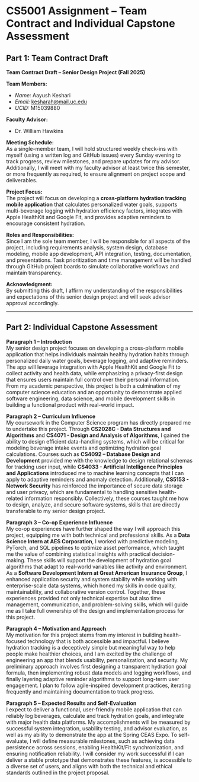 # CS5001 Assignment – Team Contract and Individual Capstone Assessment

## Part 1: Team Contract Draft

**Team Contract Draft – Senior Design Project (Fall 2025)**  

**Team Members:**  
- *Name:* Aayush Keshari  
- *Email:* kesharah@mail.uc.edu  
- *UCID:* M15039880  

**Faculty Advisor:**  
- Dr. William Hawkins  

**Meeting Schedule:**  
As a single-member team, I will hold structured weekly check-ins with myself (using a written log and GitHub issues) every Sunday evening to track progress, review milestones, and prepare updates for my advisor. Additionally, I will meet with my faculty advisor at least twice this semester, or more frequently as required, to ensure alignment on project scope and deliverables.  

**Project Focus:**  
The project will focus on developing a **cross-platform hydration tracking mobile application** that calculates personalized water goals, supports multi-beverage logging with hydration efficiency factors, integrates with Apple HealthKit and Google Fit, and provides adaptive reminders to encourage consistent hydration.  

**Roles and Responsibilities:**  
Since I am the sole team member, I will be responsible for all aspects of the project, including requirements analysis, system design, database modeling, mobile app development, API integration, testing, documentation, and presentations. Task prioritization and time management will be handled through GitHub project boards to simulate collaborative workflows and maintain transparency.  

**Acknowledgment:**  
By submitting this draft, I affirm my understanding of the responsibilities and expectations of this senior design project and will seek advisor approval accordingly.  

---

## Part 2: Individual Capstone Assessment

**Paragraph 1 – Introduction**  
My senior design project focuses on developing a cross-platform mobile application that helps individuals maintain healthy hydration habits through personalized daily water goals, beverage logging, and adaptive reminders. The app will leverage integration with Apple HealthKit and Google Fit to collect activity and health data, while emphasizing a privacy-first design that ensures users maintain full control over their personal information. From my academic perspective, this project is both a culmination of my computer science education and an opportunity to demonstrate applied software engineering, data science, and mobile development skills in building a functional product with real-world impact.  

**Paragraph 2 – Curriculum Influence**  
My coursework in the Computer Science program has directly prepared me to undertake this project. Through **CS2028C - Data Structures and Algorithms** and **CS4071 - Design and Analysis of Algorithms**, I gained the ability to design efficient data-handling systems, which will be critical for modeling beverage intake events and optimizing hydration goal calculations. Courses such as **CS4092 – Database Design and Development** provided me with the knowledge to design relational schemas for tracking user input, while **CS4033 - Artificial Intelligence Principles and Applications** introduced me to machine learning concepts that I can apply to adaptive reminders and anomaly detection. Additionally, **CS5153 - Network Security** has reinforced the importance of secure data storage and user privacy, which are fundamental to handling sensitive health-related information responsibly. Collectively, these courses taught me how to design, analyze, and secure software systems, skills that are directly transferable to my senior design project.  

**Paragraph 3 – Co-op Experience Influence**  
My co-op experiences have further shaped the way I will approach this project, equipping me with both technical and professional skills. As a **Data Science Intern at AES Corporation**, I worked with predictive modeling, PyTorch, and SQL pipelines to optimize asset performance, which taught me the value of combining statistical insights with practical decision-making. These skills will support the development of hydration goal algorithms that adapt to real-world variables like activity and environment. As a **Software Development Intern at Great American Insurance Group**, I enhanced application security and system stability while working with enterprise-scale data systems, which honed my skills in code quality, maintainability, and collaborative version control. Together, these experiences provided not only technical expertise but also time management, communication, and problem-solving skills, which will guide me as I take full ownership of the design and implementation process for this project.  

**Paragraph 4 – Motivation and Approach**  
My motivation for this project stems from my interest in building health-focused technology that is both accessible and impactful. I believe hydration tracking is a deceptively simple but meaningful way to help people make healthier choices, and I am excited by the challenge of engineering an app that blends usability, personalization, and security. My preliminary approach involves first designing a transparent hydration goal formula, then implementing robust data models and logging workflows, and finally layering adaptive reminder algorithms to support long-term user engagement. I plan to follow agile-inspired development practices, iterating frequently and maintaining documentation to track progress.  

**Paragraph 5 – Expected Results and Self-Evaluation**  
I expect to deliver a functional, user-friendly mobile application that can reliably log beverages, calculate and track hydration goals, and integrate with major health data platforms. My accomplishments will be measured by successful system integration, usability testing, and advisor evaluation, as well as my ability to demonstrate the app at the Spring CEAS Expo. To self-evaluate, I will define measurable milestones, such as achieving data persistence across sessions, enabling HealthKit/Fit synchronization, and ensuring notification reliability. I will consider my work successful if I can deliver a stable prototype that demonstrates these features, is accessible to a diverse set of users, and aligns with both the technical and ethical standards outlined in the project proposal.  
